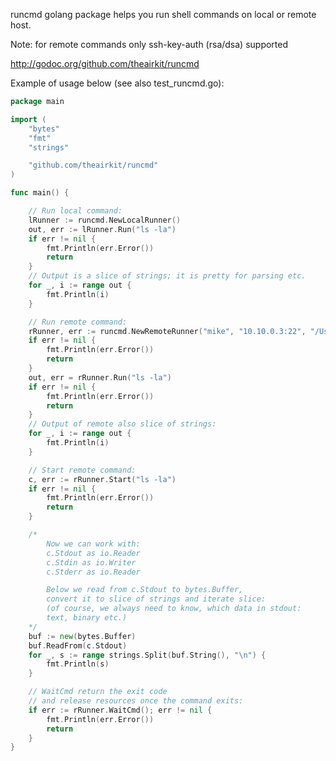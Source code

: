runcmd golang package helps you run shell commands on local or remote host.

Note: for remote commands only ssh-key-auth (rsa/dsa) supported

http://godoc.org/github.com/theairkit/runcmd

Example of usage below (see also test_runcmd.go):


```go
package main

import (
	"bytes"
	"fmt"
	"strings"

	"github.com/theairkit/runcmd"
)

func main() {

	// Run local command:
	lRunner := runcmd.NewLocalRunner()
	out, err := lRunner.Run("ls -la")
	if err != nil {
		fmt.Println(err.Error())
		return
	}
	// Output is a slice of strings; it is pretty for parsing etc.
	for _, i := range out {
		fmt.Println(i)
	}

	// Run remote command:
	rRunner, err := runcmd.NewRemoteRunner("mike", "10.10.0.3:22", "/Users/mike/.ssh/id_rsa")
	if err != nil {
		fmt.Println(err.Error())
		return
	}
	out, err = rRunner.Run("ls -la")
	if err != nil {
		fmt.Println(err.Error())
		return
	}
	// Output of remote also slice of strings:
	for _, i := range out {
		fmt.Println(i)
	}

	// Start remote command:
	c, err := rRunner.Start("ls -la")
	if err != nil {
		fmt.Println(err.Error())
		return
	}

	/*
		Now we can work with:
		c.Stdout as io.Reader
		c.Stdin as io.Writer
		c.Stderr as io.Reader

		Below we read from c.Stdout to bytes.Buffer,
		convert it to slice of strings and iterate slice:
		(of course, we always need to know, which data in stdout:
		text, binary etc.)
	*/
	buf := new(bytes.Buffer)
	buf.ReadFrom(c.Stdout)
	for _, s := range strings.Split(buf.String(), "\n") {
		fmt.Println(s)
	}

	// WaitCmd return the exit code
	// and release resources once the command exits:
	if err := rRunner.WaitCmd(); err != nil {
		fmt.Println(err.Error())
		return
	}
}
```
